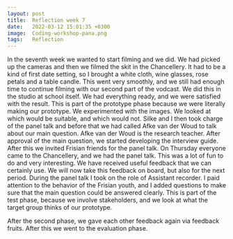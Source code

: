 ```yaml
---
layout: post
title:  Reflection week 7
date:   2022-03-12 15:01:35 +0300
image:  Coding-workshop-pana.png
tags:   Reflection
---
```


In the seventh week we wanted to start filming and we did. We had picked up the cameras and then we filmed the skit in the Chancellery. It had to be a kind of first date setting, so I brought a white cloth, wine glasses, rose petals and a table candle. This went very smoothly, and we still had enough time to continue filming with our second part of the vodcast. We did this in the studio at school itself. We had everything ready, and we were satisfied with the result. This is part of the prototype phase because we were literally making our prototype. We experimented with the images. We looked at which would be suitable, and which would not. Silke and I then took charge of the panel talk and before that we had called Afke van der Woud to talk about our main question. Afke van der Woud is the research teacher. After approval of the main question, we started developing the interview guide. After this we invited Frisian friends for the panel talk. On Thursday everyone came to the Chancellery, and we had the panel talk. This was a lot of fun to do and very interesting. We have received useful feedback that we can certainly use. We will now take this feedback on board, but also for the next period. During the panel talk I took on the role of Assistant recorder. I paid attention to the behavior of the Frisian youth, and I added questions to make sure that the main question could be answered clearly. This is part of the test phase, because we involve stakeholders, and we look at what the target group thinks of our prototype.

After the second phase, we gave each other feedback again via feedback fruits. After this we went to the evaluation phase.